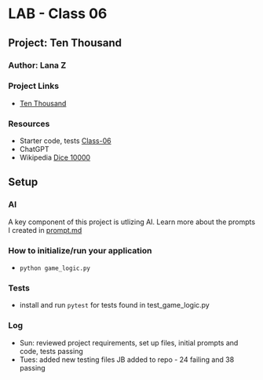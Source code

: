 # LAB - Class 06

## Project: Ten Thousand

### Author: Lana Z

### Project Links
- [Ten Thousand](https://github.com/lana-z/ten-thousand)

### Resources
- Starter code, tests [Class-06](https://github.com/codefellows/seattle-code-python-401d24/tree/main/class-06/demo/parametrized-tests)
- ChatGPT
- Wikipedia [Dice 10000](https://en.wikipedia.org/wiki/Dice_10000)

## Setup

### AI 
A key component of this project is utlizing AI. 
Learn more about the prompts I created in [prompt.md](prompt.md)

### How to initialize/run your application
- `python game_logic.py`

### Tests

- install and run `pytest` for tests found in test_game_logic.py 


### Log

- Sun: reviewed project requirements, set up files, initial prompts and code, tests passing
- Tues: added new testing files JB added to repo - 24 failing and 38 passing 

